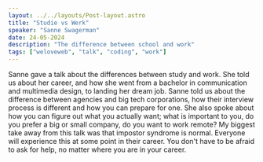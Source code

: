 ```yaml
---
layout: ../../layouts/Post-layout.astro
title: "Studie vs Werk"
speaker: "Sanne Swagerman"
date: 24-05-2024
description: "The difference between school and work"
tags: ["weloveweb", "talk", "coding", "work"]
---
```


Sanne gave a talk about the differences between study and work. She told us about her career, and how
she went from a bachelor in communication and multimedia design, to landing her dream job.
Sanne told us about the difference between agencies and big tech corporations, how their interview
process is different and how you can prepare for one. She also spoke about how you can figure out
what you actually want; what is important to you, do you prefer a big or small company, do you want
to work remote?
My biggest take away from this talk was that impostor syndrome is
normal. Everyone will experience
this at some point in their career. You don't have to be afraid to ask for help, no matter where you
are in your career.
